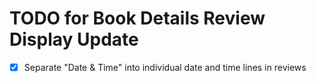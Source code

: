 # TODO for Book Details Review Display Update

- [x] Separate "Date & Time" into individual date and time lines in reviews
